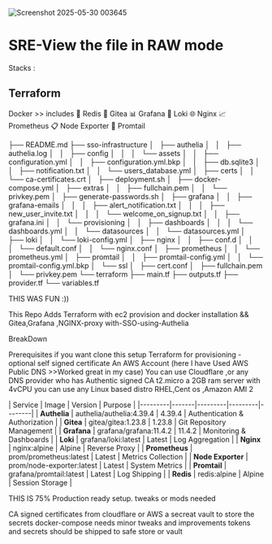




![Screenshot 2025-05-30 003645](https://github.com/user-attachments/assets/a3611fe0-d4cf-4048-98cb-70b254eaa274)














# SRE-View the file in RAW mode 

Stacks : 
## Terraform 
Docker >>
includes
🔴 Redis
🔧 Gitea
📊 Grafana
📝 Loki
🌐 Nginx
📈 Prometheus
📋 Node Exporter
📄 Promtail



├── README.md
├── sso-infrastructure
│   ├── authelia
│   │   ├── authelia.log
│   │   ├── config
│   │   │   └── assets
│   │   ├── configuration.yml
│   │   ├── configuration.yml.bkp
│   │   ├── db.sqlite3
│   │   ├── notification.txt
│   │   └── users_database.yml
│   ├── certs
│   │   └── ca-certificates.crt
│   ├── deployment.sh
│   ├── docker-compose.yml
│   ├── extras
│   │   ├── fullchain.pem
│   │   └── privkey.pem
│   ├── generate-passwords.sh
│   ├── grafana
│   │   ├── grafana-emails
│   │   │   ├── alert_notification.txt
│   │   │   ├── new_user_invite.txt
│   │   │   └── welcome_on_signup.txt
│   │   ├── grafana.ini
│   │   └── provisioning
│   │       ├── dashboards
│   │       │   └── dashboards.yml
│   │       └── datasources
│   │           └── datasources.yml
│   ├── loki
│   │   └── loki-config.yml
│   ├── nginx
│   │   ├── conf.d
│   │   │   └── default.conf
│   │   └── nginx.conf
│   ├── prometheus
│   │   └── prometheus.yml
│   ├── promtail
│   │   ├── promtail-config.yml
│   │   └── promtail-config.yml.bkp
│   └── ssl
│       ├── cert.conf
│       ├── fullchain.pem
│       └── privkey.pem
└── terraform
    ├── main.tf
    ├── outputs.tf
    ├── provider.tf
    └── variables.tf



THIS WAS FUN :))

This Repo 
Adds Terraform with  ec2 provision and docker installation  &&
 Gitea,Grafana ,NGINX-proxy with-SSO-using-Authelia

BreakDown 

Prerequisites if you want clone this setup 
Terraform for provisioning -optional 
self signed certificate
An AWS Account (here I have Used AWS Public DNS >>Worked great in my case) You can use Cloudflare ,or any DNS provider who has Authentic signed CA 
t2.micro  a 2GB ram server with 4vCPU  you can use any Linux based distro  RHEL,Cent os ,Amazon AMI 2  


| Service | Image | Version | Purpose |
|---------|-------|---------|---------|--------|
| **Authelia** | authelia/authelia:4.39.4 | 4.39.4 | Authentication & Authorization | 
| **Gitea** | gitea/gitea:1.23.8 | 1.23.8 | Git Repository Management | 
| **Grafana** | grafana/grafana:11.4.2 | 11.4.2 | Monitoring & Dashboards | 
| **Loki** | grafana/loki:latest | Latest | Log Aggregation |
| **Nginx** | nginx:alpine | Alpine | Reverse Proxy | 
| **Prometheus** | prom/prometheus:latest | Latest | Metrics Collection | 
| **Node Exporter** | prom/node-exporter:latest | Latest | System Metrics | 
| **Promtail** | grafana/promtail:latest | Latest | Log Shipping | 
| **Redis** | redis:alpine | Alpine | Session Storage | 


THIS IS 75% Production ready setup. 
tweaks or mods needed 

CA signed certificates from cloudflare or AWS 
a  secreat vault to store the secrets 
docker-compose needs minor tweaks and improvements 
tokens and secrets should be shipped to safe store or vault

 


